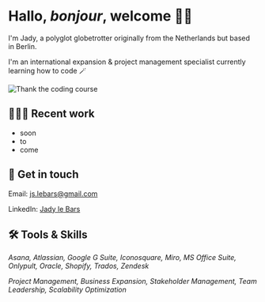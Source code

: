 # Hallo, *bonjour*, welcome 🧚‍♀️

 I'm Jady, a polyglot globetrotter originally from the Netherlands but based in Berlin. 
 
 I'm an international expansion & project management specialist currently learning how to code 🪄
 
![Thank the coding course](https://i.giphy.com/media/v1.Y2lkPTc5MGI3NjExaHFpdHdtNnJ2bWRoZm5qNGY5NXJjMHZqY3o3cmQ2dXkxejV2MW5wbyZlcD12MV9pbnRlcm5hbF9naWZfYnlfaWQmY3Q9Zw/scZPhLqaVOM1qG4lT9/giphy.gif)


 ## 👩🏽‍💻 Recent work
 * soon
 * to
 * come

 ## 📮 Get in touch
Email: js.lebars@gmail.com

LinkedIn: [Jady le Bars](https://www.linkedin.com/in/jady-le-bars/)

## 🛠 Tools & Skills
*Asana, Atlassian, Google G Suite, Iconosquare, Miro, MS Office Suite, Onlypult, Oracle, Shopify, Trados, Zendesk*

*Project Management, Business Expansion, Stakeholder Management, Team Leadership, Scalability  Optimization*
